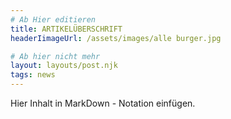 ```yaml
---
# Ab Hier editieren
title: ARTIKELÜBERSCHRIFT
headerIimageUrl: /assets/images/alle burger.jpg

# Ab hier nicht mehr
layout: layouts/post.njk
tags: news
---
```




Hier Inhalt in MarkDown - Notation einfügen.